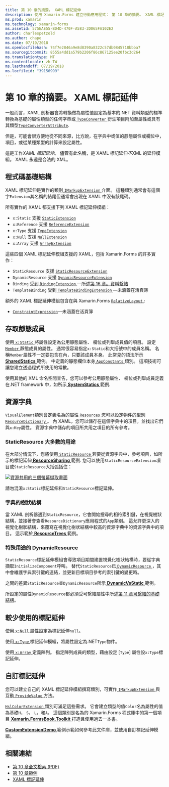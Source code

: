 ```yaml
---
title: 第 10 章的摘要。 XAML 標記延伸
description: 使用 Xamarin.Forms 建立行動應用程式： 第 10 章的摘要。 XAML 標記延伸
ms.prod: xamarin
ms.technology: xamarin-forms
ms.assetid: 575EAE55-BD4D-470F-A583-3D065FA102E2
author: charlespetzold
ms.author: chape
ms.date: 07/19/2018
ms.openlocfilehash: 74f7e2846a9e8d8390a8322c57db0845718bbba7
ms.sourcegitcommit: 8555a4dd1a579b2206f86c867125ee20fbc3d264
ms.translationtype: MT
ms.contentlocale: zh-TW
ms.lasthandoff: 07/19/2018
ms.locfileid: "39156999"
---
```

# <a name="summary-of-chapter-10-xaml-markup-extensions"></a>第 10 章的摘要。 XAML 標記延伸

一般而言，XAML 剖析器會將轉換做為屬性值設定為基本的.NET 資料類型的標準轉換為基礎的屬性類型的任何字串或[ `TypeConverter` ](xref:Xamarin.Forms.TypeConverter)衍生項目附加至屬性或具有其類型[`TypeConverterAttribute`](xref:Xamarin.Forms.TypeConverterAttribute).

但是，可能會很方便地從不同來源，比方說，在字典中或值的靜態屬性或欄位中，項目，或從某種類型的計算來設定屬性。

這是工作*XAML 標記延伸*。 儘管有此名稱，是 XAML 標記延伸*不*XML 的延伸模組。 XAML 永遠是合法的 XML。

## <a name="the-code-infrastructure"></a>程式碼基礎結構

XAML 標記延伸是實作的類別[ `IMarkupExtension` ](xref:Xamarin.Forms.Xaml.IMarkupExtension)介面。 這種類別通常會有這個字`Extension`其名稱的結尾但通常會出現在 XAML 中沒有該尾碼。

所有實作的 XAML 都支援下列 XAML 標記延伸模組：

- `x:Static` 支援 [`StaticExtension`](xref:Xamarin.Forms.Xaml.StaticExtension)
- `x:Reference` 支援 [`ReferenceExtension`](xref:Xamarin.Forms.Xaml.ReferenceExtension)
- `x:Type` 支援 [`TypeExtension`](xref:Xamarin.Forms.Xaml.TypeExtension)
- `x:Null` 支援 [`NullExtension`](xref:Xamarin.Forms.Xaml.NullExtension)
- `x:Array` 支援 [`ArrayExtension`](xref:Xamarin.Forms.Xaml.ArrayExtension)

這些四個 XAML 標記延伸模組支援的 XAML，包括 Xamarin.Forms 的許多實作：

- `StaticResource` 支援 [`StaticResourceExtension`](xref:Xamarin.Forms.Xaml.StaticResourceExtension)
- `DynamicResource` 支援 [`DynamicResourceExtension`](xref:Xamarin.Forms.Xaml.DynamicResourceExtension)
- `Binding` 受到[ `BindingExtension` ](xref:Xamarin.Forms.Xaml.BindingExtension)&mdash;所述[第 16 章。資料繫結](#chapter16)
- `TemplateBinding` 受到[ `TemplateBindingExtension` ](xref:Xamarin.Forms.Xaml.TemplateBindingExtension)&mdash;未涵蓋在活頁簿

額外的 XAML 標記延伸模組包含在與 Xamarin.Forms [ `RelativeLayout` ](xref:Xamarin.Forms.RelativeLayout):

- [`ConstraintExpression`](xref:Xamarin.Forms.ConstraintExpression)&mdash;未涵蓋在活頁簿

## <a name="accessing-static-members"></a>存取靜態成員

使用[ `x:Static` ](xref:Xamarin.Forms.Xaml.StaticExtension)將屬性設定為公用靜態屬性、 欄位或列舉成員值的項目。 設定[ `Member` ](xref:Xamarin.Forms.Xaml.StaticExtension.Member)靜態成員的屬性。 通常很容易指定`x:Static`和大括號中的成員名稱。 名稱`Member`屬性不一定要包含在內，只要該成員本身。 此常見的語法所示[ **SharedStatics** ](https://github.com/xamarin/xamarin-forms-book-samples/tree/master/Chapter10/SharedStatics)範例。 中定義的靜態欄位本身[ `AppConstants` ](https://github.com/xamarin/xamarin-forms-book-samples/blob/master/Chapter10/SharedStatics/SharedStatics/SharedStatics/AppConstants.cs)類別。 這項技術可讓您建立透過程式所使用的常數。

使用其他的 XML 命名空間宣告，您可以參考公用靜態屬性、 欄位或列舉成員定義在.NET framework 中，如所示[ **SystemStatics** ](https://github.com/xamarin/xamarin-forms-book-samples/tree/master/Chapter10/SystemStatics)範例.

## <a name="resource-dictionaries"></a>資源字典

`VisualElement`類別會定義名為的屬性[ `Resources` ](xref:Xamarin.Forms.VisualElement.Resources)您可以設定物件的型別[ `ResourceDictionary` ](xref:Xamarin.Forms.ResourceDictionary)。 內 XAML，您可以儲存在這個字典中的項目，並找出它們與`x:Key`屬性。 資源字典中儲存的項目所共用之項目的所有參考。

### <a name="staticresource-for-most-purposes"></a>StaticResource 大多數的用途

在大部分情況下，您將使用[ `StaticResource` ](xref:Xamarin.Forms.Xaml.StaticResourceExtension)若要從資源字典中，參考項目，如所示的標記延伸[ **ResourceSharing** ](https://github.com/xamarin/xamarin-forms-book-samples/tree/master/Chapter10/ResourceSharing)範例. 您可以使用`StaticResourceExtension`項目或`StaticResource`大括弧括住：

[![資源共用的三個螢幕擷取畫面](images/ch10fg03-small.png "資源共用")](images/ch10fg03-large.png#lightbox "資源共用")

請勿混淆`x:Static`標記延伸和`StaticResource`標記延伸。

### <a name="a-tree-of-dictionaries"></a>字典的樹狀結構

當 XAML 剖析器遇到`StaticResource`，它會開始搜尋的相符索引鍵，在視覺樹狀結構，並接著會查看`ResourceDictionary`應用程式的`App`類別。 這允許更深入的視覺化樹狀結構，來覆寫在視覺化樹狀結構中較高的資源字典中的資源字典中的項目。 這示範於[ **ResourceTrees** ](https://github.com/xamarin/xamarin-forms-book-samples/tree/master/Chapter10/ResourceTrees)範例。

### <a name="dynamicresource-for-special-purposes"></a>特殊用途的 DynamicResource

`StaticResource`標記延伸模組會導致項目期間建置視覺化樹狀結構時，要從字典擷取`InitializeComponent`呼叫。 替代`StaticResource`已[ `DynamicResource` ](xref:Xamarin.Forms.Xaml.DynamicResourceExtension)，其中會維護字典索引鍵的連結，並更新目標項目參考的索引鍵的變更時。

之間的差異`StaticResource`並`DynamicResource`所示[ **DynamicVsStatic** ](https://github.com/xamarin/xamarin-forms-book-samples/tree/master/Chapter10/DynamicVsStatic)範例。

所設定的屬性`DynamicResource`都必須受可繫結屬性中所述[第 11 章可繫結的基礎結構](chapter11.md)。

## <a name="lesser-used-markup-extensions"></a>較少使用的標記延伸

使用[ `x:Null` ](xref:Xamarin.Forms.Xaml.NullExtension)屬性設定為標記延伸`null`。

使用[ `x:Type` ](xref:Xamarin.Forms.Xaml.TypeExtension)標記延伸模組，將屬性設定為.NET`Type`物件。

使用[ `x:Array` ](xref:Xamarin.Forms.Xaml.ArrayExtension)定義陣列。 指定陣列成員的類型，藉由設定 [`Type`] 屬性設`x:Type`標記延伸。

## <a name="a-custom-markup-extension"></a>自訂標記延伸

您可以建立自己的 XAML 標記延伸模組撰寫類別，可實作[ `IMarkupExtension` ](xref:Xamarin.Forms.Xaml.IMarkupExtension)與互動[ `ProvideValue` ](xref:Xamarin.Forms.Xaml.IMarkupExtension.ProvideValue(System.IServiceProvider))方法。

[ `HslColorExtension` ](https://github.com/xamarin/xamarin-forms-book-samples/blob/master/Libraries/Xamarin.FormsBook.Toolkit/Xamarin.FormsBook.Toolkit/HslColorExtension.cs)類別可滿足這些需求。 它會建立類型的值`Color`名為屬性的值為基礎`H`， `S`， `L`，和`A`。 這個類別是名為的 Xamarin.Forms 程式庫中的第一個項目[ **Xamarin.FormsBook.Toolkit** ](https://github.com/xamarin/xamarin-forms-book-samples/tree/master/Libraries/Xamarin.FormsBook.Toolkit)打造且使用過去一本書。

[ **CustomExtensionDemo** ](https://github.com/xamarin/xamarin-forms-book-samples/tree/master/Chapter10/CustomExtensionDemo)範例示範如何參考此文件庫，並使用自訂標記延伸模組。

## <a name="related-links"></a>相關連結

- [第 10 章全文檢索 (PDF)](https://download.xamarin.com/developer/xamarin-forms-book/XamarinFormsBook-Ch10-Apr2016.pdf)
- [第 10 章範例](https://github.com/xamarin/xamarin-forms-book-samples/tree/master/Chapter10)
- [XAML 標記延伸](~/xamarin-forms/xaml/markup-extensions/index.md)
